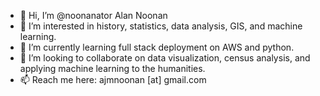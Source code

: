 - 👋 Hi, I’m @noonanator Alan Noonan
- 👀 I’m interested in history, statistics, data analysis, GIS, and machine learning.
- 🌱 I’m currently learning full stack deployment on AWS and python.
- 💞️ I’m looking to collaborate on data visualization, census analysis, and applying machine learning to the humanities.
- 📫 Reach me here: ajmnoonan [at] gmail.com

